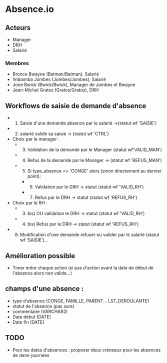 # Absence.io

## Acteurs

- Manager
- DRH
- Salarié

### Membres

- Bronce Bwayne (Batman/Batman), Salarié
- Imbiamba Jombes (Jombes/Jombes), Salarié
- Jone Bwick (Bwick/Bwick), Manager de Jombes et Bwayne
- Jean-Michel Gratos (Gratos/Gratos), DRH

## Workflows de saisie de demande d'absence

* 1) Saisie d'une demande absence par le salarié ->(statut wf 'SAISIE')
* 2) salarié valide sa saisie -> (statut wf 'CTRL')
* Choix par le manager :
	* 3) Validation de la demande par le Manager (statut wf'VALID_MAN')
	* 4) Refus de la demande par le Manager -> (statut wf 'REFUS_MAN')
	* 5) Si  type_absence <> 'CONGE' alors (sinon directement au dernier point):
		* 6) Validation par le DRH -> statut (statut wf 'VALID_RH')
		* 7) Refus par le DRH -> statut (statut wf 'REFUS_RH')
* Choix par le RH :
	* 3. bis) OU validation le DRH -> statut (statut wf 'VALID_RH')
	* 4. bis) Refus par le DRH -> statut (statut wf 'REFUS_RH')
* 8) Modification d'une demande refuser ou valider par le salarié (statut wf 'SAISIE')...

## Amélioration possible

- Timer entre chaque action (si pas d'action avant la date de début de l'absence alors non valide...)

## champs d'une absence : 

 - type d'absence (CONGE, FAMILLE, PARENT... LST_DEROULANTE)
 - statut de l'absence (pas sure) 
 - commentaire (VARCHAR2) 
 - Date début (DATE)
 - Date fin (DATE) 



## TODO

- Pour les dates d'absences : proposer deux créneaux pour les absences de demi-journées

